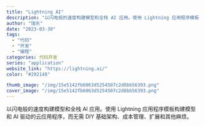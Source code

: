 ```yaml
---
title: "Lightning AI"
description: "以闪电般的速度构建模型和全栈 AI 应用。使用 Lightning 应用程序模板构建模型和 AI 驱动的云应用程序，而无"
author: "瑞东"
date: "2023-03-30"
tags:
  - "代码"
  - "开发"
  - "编程"
categories: 代码开发
series: "application"
website_link: "https://lightning.ai/"
color: "#292148"

thumb_image: "/img/15e5142fb6063d5254507c2d8bb56393.png"
cover_image: "/img/15e5142fb6063d5254507c2d8bb56393.png"
---
```


以闪电般的速度构建模型和全栈 AI 应用。使用 Lightning 应用程序模板构建模型和 AI 驱动的云应用程序，而无需 DIY 基础架构、成本管理、扩展和其他麻烦。 